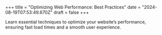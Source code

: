+++
title = "Optimizing Web Performance: Best Practices"
date = "2024-08-19T07:53:49.670Z"
draft = false
+++

  Learn essential techniques to optimize your website’s performance, ensuring fast load times and a smooth user experience.
        